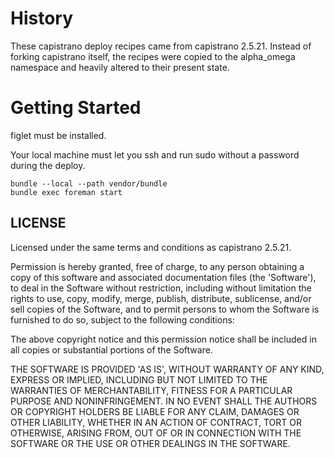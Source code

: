 History
=======

These capistrano deploy recipes came from capistrano 2.5.21.  Instead of
forking capistrano itself, the recipes were copied to the alpha\_omega
namespace and heavily altered to their present state.

Getting Started
===============

figlet must be installed.

Your local machine must let you ssh and run sudo without a password during the deploy.

    bundle --local --path vendor/bundle
    bundle exec foreman start

LICENSE
-------

Licensed under the same terms and conditions as capistrano 2.5.21.

Permission is hereby granted, free of charge, to any person obtaining
a copy of this software and associated documentation files (the
'Software'), to deal in the Software without restriction, including
without limitation the rights to use, copy, modify, merge, publish,
distribute, sublicense, and/or sell copies of the Software, and to
permit persons to whom the Software is furnished to do so, subject to
the following conditions:

The above copyright notice and this permission notice shall be
included in all copies or substantial portions of the Software.

THE SOFTWARE IS PROVIDED 'AS IS', WITHOUT WARRANTY OF ANY KIND,
EXPRESS OR IMPLIED, INCLUDING BUT NOT LIMITED TO THE WARRANTIES OF
MERCHANTABILITY, FITNESS FOR A PARTICULAR PURPOSE AND NONINFRINGEMENT.
IN NO EVENT SHALL THE AUTHORS OR COPYRIGHT HOLDERS BE LIABLE FOR ANY
CLAIM, DAMAGES OR OTHER LIABILITY, WHETHER IN AN ACTION OF CONTRACT,
TORT OR OTHERWISE, ARISING FROM, OUT OF OR IN CONNECTION WITH THE
SOFTWARE OR THE USE OR OTHER DEALINGS IN THE SOFTWARE.


